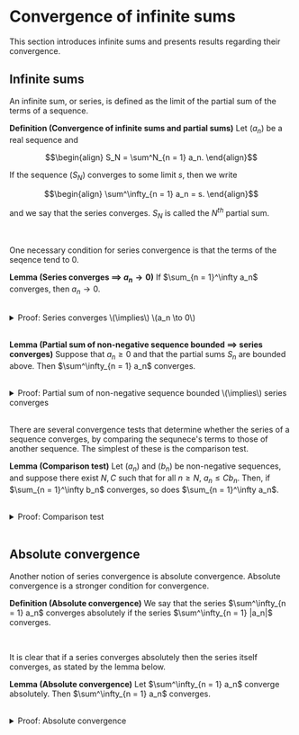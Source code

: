 # Convergence of infinite sums

This section introduces infinite sums and presents results regarding their convergence.

## Infinite sums

An infinite sum, or series, is defined as the limit of the partial sum of the terms of a sequence.

<div class="definition">

**Definition (Convergence of infinite sums and partial sums)** Let $(a_n)$ be a real sequence and
    
$$\begin{align}
S_N = \sum^N_{n = 1} a_n.
\end{align}$$
    
If the sequence $(S_N)$ converges to some limit $s$, then we write
    
$$\begin{align}
\sum^\infty_{n = 1} a_n = s.
\end{align}$$
    
and we say that the series converges. $S_N$ is called the $N^{th}$ partial sum.
    
</div>
<br>

One necessary condition for series convergence is that the terms of the seqence tend to $0$.

<div class="lemma">

**Lemma (Series converges $\implies$ $a_n \to 0$)** If $\sum_{n = 1}^\infty a_n$ converges, then $a_n \to 0$.
    
</div>
<br>
    
<details class="proof">
<summary>Proof: Series converges \(\implies\) \(a_n \to 0\)</summary>

Suppose that $(a_n)$ is a sequence whose series $\sum_{n = 1}^\infty a_n$ converges to $s$. If $\epsilon > 0$, then we can find $N$ such that
    
$$\begin{align}
|S_n - s| < \frac{\epsilon}{2} \text{ for all } n > N,
\end{align}$$
    
and therefore also
    
$$\begin{align}
|a_{n + 1}| = |S_{n + 1} - S_n| < |S_{n + 1} - s| + |S_n - s| < \frac{\epsilon}{2} + \frac{\epsilon}{2} = \epsilon \text{ for all } n > N.
\end{align}$$
    
Therefore $|a_n|$ converges to $0$ and so does $a_n$.

</details>
<br>

<div class="lemma">

**Lemma (Partial sum of non-negative sequence bounded $\implies$ series converges)** Suppose that $a_n \geq 0$ and that the partial sums $S_n$ are bounded above. Then $\sum^\infty_{n = 1} a_n$ converges.
    
</div>
<br>

<details class="proof">
<summary>Proof: Partial sum of non-negative sequence bounded \(\implies\) series converges</summary>

Suppose that $a_n \geq 0$ is a sequence in $\mathbb{R}$ and that the partial sums $S_n$ are bounded above. The {ref}`real numbers<analysis-i-real-num>` have the {ref}`least upper bound property<analysis-i-least-upper-bound>`, which {ref}`implies<analysis-i-mono-seq-prop>` that they also have the {ref}`monotone sequences property<analysis-i-mono-seq-prop>`. $(S_n)$ is a monotonic increasing sequence that is bounded above, therefore it converges by the monotone sequences property.

</details>
<br>
    
There are several convergence tests that determine whether the series of a sequence converges, by comparing the sequnece's terms to those of another sequence. The simplest of these is the comparison test.
    
<div class="lemma">

**Lemma (Comparison test)** Let $(a_n)$ and $(b_n)$ be non-negative sequences, and suppose there exist $N, C$ such that for all $n \geq N$, $a_n \leq C b_n$. Then, if $\sum_{n = 1}^\infty b_n$ converges, so does $\sum_{n = 1}^\infty a_n$.
    
</div>
<br>

<details class="proof">
<summary>Proof: Comparison test</summary>
    
Let $(a_n)$ and $(b_n)$ be non-negative sequences, and suppose there exist $N, C$ such that for all $n \geq N$, $a_n \leq C b_n$. We will show that the terms $S_R = \sum^R_{n = 1} a_n$ are bounded above. We have
    
$$\begin{align}
S_M - S_N = \sum^{M}_{n = N + 1} a_n \leq C \sum^{M}_{n = N + 1} b_n \leq C \sum^\infty_{n = N + 1} b_n,
\end{align}$$
    
and therefore, for all $M \geq N$ we have $S_M \leq S_N + \sum^\infty_{n = N + 1} b_n$. Since the $S_M$ are monotonic increasing and bounded, they must converge.

</details>
<br>
    
    
## Absolute convergence
    
Another notion of series convergence is absolute convergence. Absolute convergence is a stronger condition for convergence.
    
<div class="definition">

**Definition (Absolute convergence)** We say that the series $\sum^\infty_{n = 1} a_n$ converges absolutely if the series $\sum^\infty_{n = 1} |a_n|$ converges.
    
</div>
<br>
    
It is clear that if a series converges absolutely then the series itself converges, as stated by the lemma below.
    
<div class="lemma">

**Lemma (Absolute convergence)** Let $\sum^\infty_{n = 1} a_n$ converge absolutely. Then $\sum^\infty_{n = 1} a_n$ converges.

</div>
<br>


<details class="proof">
<summary>Proof: Absolute convergence</summary>
    
We will show that $S_N = \sum^N_{n = 1} a_n$ has a convergent subsequence and that it is Cauchy, {ref}`which implies that the series converges<analysis-i-cauchy-seqs>`. Since $S_N = \sum^N_{n = 1} a_n$ is absolutely convergent, the series $U_N = \sum^N_{n = 1}|a_n|$ and $L_N = \sum^N_{n = 1} -|a_n|$ converge to limits $U$ and $V$. The series $U_N$ and $V_N$ are increasing and decreasing respectively, so $U_N \leq U$ and $L_N \geq L$ so
    
$$\begin{align}
L \leq L_N \leq S_N \leq U_N \leq U.
\end{align}$$
    
Therefore $S_N$ is bounded and by {ref}`Bolzano-Weierstrass<analysis-i-bolz-weier>` it has a convergent subsequence. Now let $\epsilon > 0$, $p > q$ and consider
    
$$|S_p - S_q| = \Bigg| \sum_{n = q + 1}^p a_n \Bigg| \leq \sum_{n = q + 1}^p |a_n| = U_p - U_q = |U_p - U_q|.$$
    
Since $U_N$ converges it is Cauchy, so we can find $M$ such that for all $p > q \geq M$
    
$$|S_p - S_q| \leq |U_p - U_q| < \epsilon,$$
    
which means that $S_N$ is Cauchy. Since $S_N$ is Cauchy and has a convergent subsequence, it converges.

</details>
<br>
    
